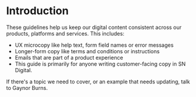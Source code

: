# Introduction

These guidelines help us keep our digital content consistent across our products, platforms and services. This includes:

- UX microcopy like help text, form field names or error messages
- Longer-form copy like terms and conditions or instructions
- Emails that are part of a product experience
- This guide is primarily for anyone writing customer-facing copy in SN Digital.

If there's a topic we need to cover, or an example that needs updating, talk to Gaynor Burns.
